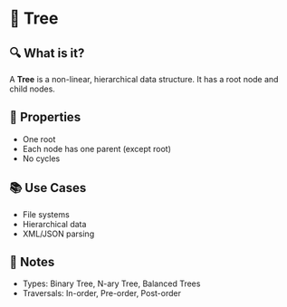 # 🌳 Tree

## 🔍 What is it?
A **Tree** is a non-linear, hierarchical data structure. It has a root node and child nodes.

## 🧠 Properties
- One root
- Each node has one parent (except root)
- No cycles

## 📚 Use Cases
- File systems
- Hierarchical data
- XML/JSON parsing

## 📝 Notes
- Types: Binary Tree, N-ary Tree, Balanced Trees
- Traversals: In-order, Pre-order, Post-order
